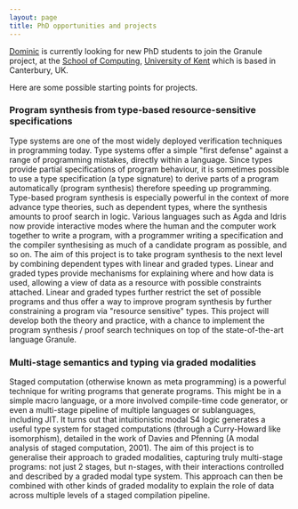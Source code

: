 ```yaml
---
layout: page
title: PhD opportunities and projects
---
```


[Dominic](http://dorchard.co.uk) is currently looking for new PhD students to join
the Granule project, at the [School of Computing](http://www.cs.kent.ac.uk), [University of Kent](http://www.kent.ac.uk) which is based in Canterbury, UK.

Here are some possible starting points for projects.

### Program synthesis from type-based resource-sensitive specifications

Type systems are one of the most widely deployed verification techniques in programming today. Type systems offer a simple "first defense" against a range of programming mistakes, directly within a language. Since types provide partial specifications of program behaviour, it is sometimes possible to use a type specification (a type signature) to derive parts of a program automatically (program synthesis) therefore speeding up programming. Type-based program synthesis is especially powerful in the context of more advance type theories, such as dependent types, where the synthesis amounts to proof search in logic. Various languages such as Agda and Idris now provide interactive modes where the human and the computer work together to write a program, with a programmer writing a specification and the compiler synthesising as much of a candidate program as possible, and so on. The aim of this project is to take program synthesis to the next level by combining dependent types with linear and graded types. Linear and graded types provide mechanisms for explaining where and how data is used, allowing a view of data as a resource with possible constraints attached. Linear and graded types further restrict the set of possible programs and thus offer a way to improve program synthesis by further constraining a program via "resource sensitive" types. This project will develop both the theory and practice, with a chance to implement the program synthesis / proof search techniques on top of the state-of-the-art language Granule.

### Multi-stage semantics and typing via graded modalities

Staged computation (otherwise known as meta programming) is a powerful technique
for writing programs that generate programs. This might be in a simple macro
language, or a more involved compile-time code generator, or even a multi-stage pipeline of multiple languages or sublanguages, including JIT. It turns
out that intuitionistic modal S4 logic generates a useful type system for staged
computations (through a Curry-Howard like isomorphism), detailed in the work of
Davies and Pfenning (A modal analysis of staged computation, 2001). The aim of
this project is to generalise their approach to graded modalities, capturing truly
multi-stage programs: not just 2 stages, but n-stages, with their interactions
controlled and described by a graded modal type system. This approach can then
be combined with other kinds of graded modality to explain the role of data
across multiple levels of a staged compilation pipeline.
